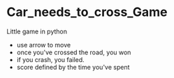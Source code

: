 # Car_needs_to_cross_Game
Little game in python

- use arrow to move
- once you've crossed the road, you won
- if you crash, you failed.
- score defined by the time you've spent
